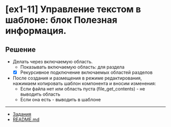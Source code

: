 # [ex1-11] Управление текстом в шаблоне: блок Полезная информация.

## Решение

* Делать через включаемую область.
    * Показывать включаемую область: для раздела
    * [x] Рекурсивное подключение включаемых областей разделов

* После создания и размещения в режиме редактирования, нажимаем копировать шаблон компонента и вносим изменения: 
    * Если файла нет или область пуста (file_get_contents) - не выводить область
    * Если она есть - выводить в шаблоне

____
* [Задания](tasks.md)
* [README.md](../../README.md)